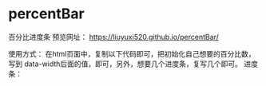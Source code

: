 # percentBar
百分比进度条
预览网址： https://liuyuxi520.github.io/percentBar/

使用方式：
在html页面中，复制以下代码即可，把初始化自己想要的百分比数，写到 data-width后面的值，即可，另外，想要几个进度条，复写几个即可。
进度条：<div class="percent-box">
          <div class="percent" data-width="100"></div>
          <span class="num"></span>
       </div>

